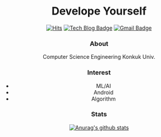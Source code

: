 <div align=center>

 # Develope Yourself

 [![Hits](https://hits.seeyoufarm.com/api/count/incr/badge.svg?url=https%3A%2F%2Fgithub.com%2Fhsoh0306%2F&count_bg=%23AA0E0E&title_bg=%23555555&icon=&icon_color=%23E6C5C5&title=hits&edge_flat=false)](https://hits.seeyoufarm.com)
 [![Tech Blog Badge](http://img.shields.io/badge/-Tech%20blog-black?style=flat-square&logo=github&link=https://hsoh0306.github.io/)](https://hsoh0306.github.io/)
 [![Gmail Badge](https://img.shields.io/badge/Gmail-d14836?style=flat-square&logo=Gmail&logoColor=white&link=mailto:dhgudtjr0306@gmail.com)](mailto:dhgudtjr0306@gmail.com)

### About
Computer Science Engineering Konkuk Univ.

### Interest
- ML/AI
- Android
- Algorithm

### Stats
 [![Anurag's github stats](https://github-readme-stats.vercel.app/api?username=hsoh0306)](https://github.com/anuraghazra/github-readme-stats)

</div>



<!--
**hsoh0306/hsoh0306** is a ✨ _special_ ✨ repository because its `README.md` (this file) appears on your GitHub profile.

Here are some ideas to get you started:

- 🔭 I’m currently working on ...
- 🌱 I’m currently learning ...
- 👯 I’m looking to collaborate on ...
- 🤔 I’m looking for help with ...
- 💬 Ask me about ...
- 📫 How to reach me: ...
- 😄 Pronouns: ...
- ⚡ Fun fact: ...
-->
